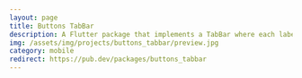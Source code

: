 ```yaml
---
layout: page
title: Buttons TabBar
description: A Flutter package that implements a TabBar where each label is a toggle button
img: /assets/img/projects/buttons_tabbar/preview.jpg
category: mobile
redirect: https://pub.dev/packages/buttons_tabbar
---
```

